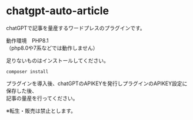 # chatgpt-auto-article
chatGPTで記事を量産するワードプレスのプラグインです。  
  
動作環境　PHP8.1  
（php8.0や7系などでは動作しません）  
  
足りないものはインストールしてください。
```
composer install
````
プラグインを導入後、chatGPTのAPIKEYを発行しプラグインのAPIKEY設定に保存した後、  
記事の量産を行ってください。  

※転生・販売は禁止とします。
